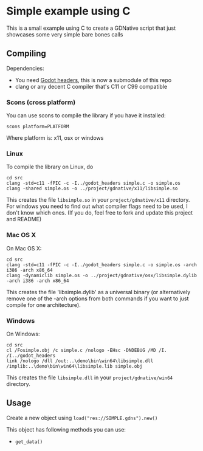# Simple example using C

This is a small example using C to create a GDNative script that just showcases some very simple bare bones calls

## Compiling

Dependencies:

 * You need [Godot headers](https://github.com/GodotNativeTools/godot_headers), this is now a submodule of this repo
 * clang or any decent C compiler that's C11 or C99 compatible

### Scons (cross platform)
You can use scons to compile the library if you have it installed:

```
scons platform=PLATFORM
```

Where platform is: x11, osx or windows

### Linux
To compile the library on Linux, do

```
cd src
clang -std=c11 -fPIC -c -I../godot_headers simple.c -o simple.os
clang -shared simple.os -o ../project/gdnative/x11/libsimple.so
```

This creates the file `libsimple.so` in your `project/gdnative/x11` directory.
For windows you need to find out what compiler flags need to be used, I don't know which ones. (If you do, feel free to fork and update this project and README)

### Mac OS X
On Mac OS X:

```
cd src
clang -std=c11 -fPIC -c -I../godot_headers simple.c -o simple.os -arch i386 -arch x86_64
clang -dynamiclib simple.os -o ../project/gdnative/osx/libsimple.dylib -arch i386 -arch x86_64
```

This creates the file 'libsimple.dylib' as a universal binary (or alternatively remove one of the -arch options from both commands if you want to just compile for one architecture).

### Windows
On Windows:

```
cd src
cl /Fosimple.obj /c simple.c /nologo -EHsc -DNDEBUG /MD /I. /I../godot_headers
link /nologo /dll /out:..\demo\bin\win64\libsimple.dll /implib:..\demo\bin\win64\libsimple.lib simple.obj
```

This creates the file `libsimple.dll` in your `project/gdnative/win64` directory.


## Usage

Create a new object using `load("res://SIMPLE.gdns").new()`

This object has following methods you can use:
 * `get_data()`

